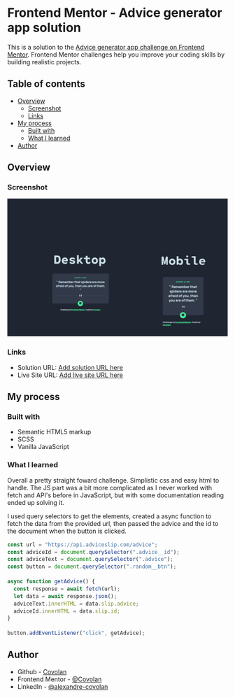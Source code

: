 # Frontend Mentor - Advice generator app solution

This is a solution to the [Advice generator app challenge on Frontend Mentor](https://www.frontendmentor.io/challenges/advice-generator-app-QdUG-13db). Frontend Mentor challenges help you improve your coding skills by building realistic projects.

## Table of contents

- [Overview](#overview)
  - [Screenshot](#screenshot)
  - [Links](#links)
- [My process](#my-process)
  - [Built with](#built-with)
  - [What I learned](#what-i-learned)
- [Author](#author)

## Overview

### Screenshot

![A screenshot of the desktop and mobile website](./screenshot.jpeg)

### Links

- Solution URL: [Add solution URL here](https://your-solution-url.com)
- Live Site URL: [Add live site URL here](https://your-live-site-url.com)

## My process

### Built with

- Semantic HTML5 markup
- SCSS
- Vanilla JavaScript

### What I learned


Overall a pretty straight foward challenge. Simplistic css and easy html to handle. The JS part was a bit more complicated as I never worked with fetch and API's before in JavaScript, but with some documentation reading ended up solving it.

I used query selectors to get the elements, created a async function to fetch the data from the provided url, then passed the advice and the id to the document when the button is clicked.

```js
const url = "https://api.adviceslip.com/advice";
const adviceId = document.querySelector(".advice__id");
const adviceText = document.querySelector(".advice");
const button = document.querySelector(".random__btn");

async function getAdvice() {
  const response = await fetch(url);
  let data = await response.json();
  adviceText.innerHTML = data.slip.advice;
  adviceId.innerHTML = data.slip.id;
}

button.addEventListener("click", getAdvice);
```

## Author

- Github - [Covolan](https://github.com/covolan)
- Frontend Mentor - [@Covolan](https://www.frontendmentor.io/profile/covolan)
- LinkedIn - [@alexandre-covolan](https://www.linkedin.com/in/alexandre-covolan/)

